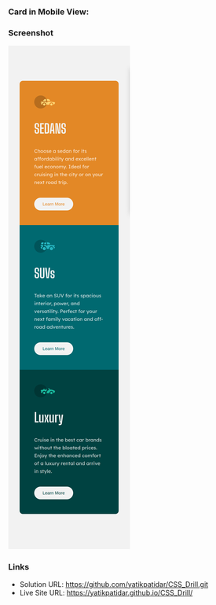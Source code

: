 ### Card in Mobile View:

### Screenshot

![alt text](<output screenshot/yatik_patidar.png>)


### Links

- Solution URL: https://github.com/yatikpatidar/CSS_Drill.git
- Live Site URL: https://yatikpatidar.github.io/CSS_Drill/


